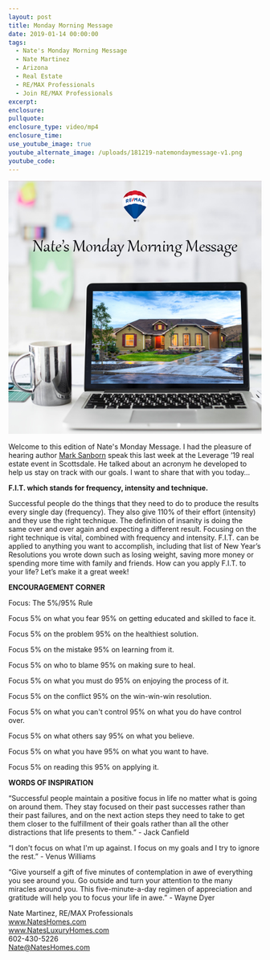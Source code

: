 ```yaml
---
layout: post
title: Monday Morning Message
date: 2019-01-14 00:00:00
tags:
  - Nate's Monday Morning Message
  - Nate Martinez
  - Arizona
  - Real Estate
  - RE/MAX Professionals
  - Join RE/MAX Professionals
excerpt:
enclosure:
pullquote:
enclosure_type: video/mp4
enclosure_time:
use_youtube_image: true
youtube_alternate_image: /uploads/181219-natemondaymessage-v1.png
youtube_code:
---
```


![](/uploads/181219-natemondaymessage-v1-1.png)

Welcome to this edition of Nate's Monday Message. I had the pleasure of hearing author [Mark Sanborn](https://marksanborn.com/) speak this last week at the Leverage ’19 real estate event in Scottsdale. He talked about an acronym he developed to help us stay on track with our goals. I want to share that with you today…

**F.I.T. which stands for frequency, intensity and technique.**

Successful people do the things that they need to do to produce the results every single day (frequency). They also give 110% of their effort (intensity) and they use the right technique. The definition of insanity is doing the same over and over again and expecting a different result. Focusing on the right technique is vital, combined with frequency and intensity. F.I.T. can be applied to anything you want to accomplish, including that list of New Year’s Resolutions you wrote down such as losing weight, saving more money or spending more time with family and friends. How can you apply F.I.T. to your life? Let’s make it a great week!

**ENCOURAGEMENT CORNER**

Focus: The 5%/95% Rule

Focus 5% on what you fear 95% on getting educated and skilled to face it.&nbsp;&nbsp;

Focus 5% on the problem 95% on the healthiest solution.&nbsp;&nbsp;

Focus 5% on the mistake 95% on learning from it.&nbsp;&nbsp;

Focus 5% on who to blame 95% on making sure to heal.&nbsp;&nbsp;

Focus 5% on what you must do 95% on enjoying the process of it.&nbsp;&nbsp;

Focus 5% on the conflict 95% on the win-win-win resolution.&nbsp;&nbsp;

Focus 5% on what you can't control 95% on what you do have control over.&nbsp;&nbsp;

Focus 5% on what others say 95% on what you believe.&nbsp;&nbsp;

Focus 5% on what you have 95% on what you want to have.&nbsp;&nbsp;

Focus 5% on reading this 95% on applying it.

**WORDS OF INSPIRATION**

“Successful people maintain a positive focus in life no matter what is going on around them. They stay focused on their past successes rather than their past failures, and on the next action steps they need to take to get them closer to the fulfillment of their goals rather than all the other distractions that life presents to them.” - Jack Canfield

“I don't focus on what I'm up against. I focus on my goals and I try to ignore the rest.” - Venus Williams

“Give yourself a gift of five minutes of contemplation in awe of everything you see around you. Go outside and turn your attention to the many miracles around you. This five-minute-a-day regimen of appreciation and gratitude will help you to focus your life in awe.” - Wayne Dyer

Nate Martinez, RE/MAX Professionals<br>www.NatesHomes.com<br>www.NatesLuxuryHomes.com<br>602-430-5226<br>Nate@NatesHomes.com